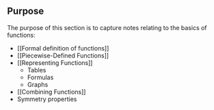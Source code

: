 ## Purpose

The purpose of this section is to capture notes relating to the basics of functions:
* [[Formal definition of functions]]
* [[Piecewise-Defined Functions]]
* [[Representing Functions]]
	* Tables
	* Formulas
	* Graphs
* [[Combining Functions]]
* Symmetry properties
